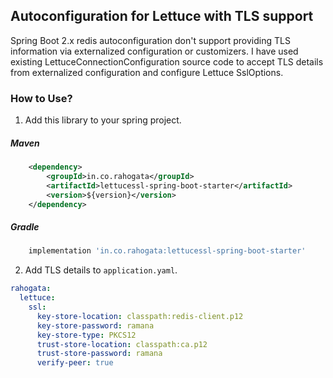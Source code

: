 ## Autoconfiguration for Lettuce with TLS support

Spring Boot 2.x redis autoconfiguration don't support providing TLS information via externalized configuration or customizers.
I have used existing LettuceConnectionConfiguration source code to accept TLS details from externalized configuration and configure Lettuce SslOptions.

### How to Use?

1. Add this library to your spring project.

##### Maven

```xml
    <dependency>
        <groupId>in.co.rahogata</groupId>
        <artifactId>lettucessl-spring-boot-starter</artifactId>
        <version>${version}</version>
    </dependency>
```

##### Gradle

```groovy
    implementation 'in.co.rahogata:lettucessl-spring-boot-starter'
```

2. Add TLS details to ```application.yaml```.

```yaml
rahogata:
  lettuce:
    ssl:
      key-store-location: classpath:redis-client.p12
      key-store-password: ramana
      key-store-type: PKCS12
      trust-store-location: classpath:ca.p12
      trust-store-password: ramana
      verify-peer: true
```

